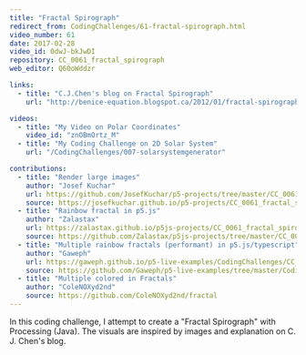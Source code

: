 ```yaml
---
title: "Fractal Spirograph"
redirect_from: CodingChallenges/61-fractal-spirograph.html
video_number: 61
date: 2017-02-28
video_id: 0dwJ-bkJwDI
repository: CC_0061_fractal_spirograph
web_editor: Q60oWddzr

links:
  - title: "C.J.Chen's blog on Fractal Spirograph"
    url: "http://benice-equation.blogspot.ca/2012/01/fractal-spirograph.html"

videos:
  - title: "My Video on Polar Coordinates"
    video_id: "znOBmOrtz_M"
  - title: "My Coding Challenge on 2D Solar System"
    url: "/CodingChallenges/007-solarsystemgenerator"

contributions:
  - title: "Render large images"
    author: "Josef Kuchar"
    url: https://github.com/JosefKuchar/p5-projects/tree/master/CC_0061_fractal_spirograph_large_render
    source: https://josefkuchar.github.io/p5-projects/CC_0061_fractal_spirograph_large_render/
  - title: "Rainbow fractal in p5.js"
    author: "Zalastax"
    url: https://zalastax.github.io/p5js-projects/CC_0061_fractal_spirograph_rainbow/
    source: https://github.com/Zalastax/p5js-projects/tree/master/CC_0061_fractal_spirograph_rainbow
  - title: "Multiple rainbow fractals (performant) in p5.js/typescript"
    author: "Gaweph"
    url: https://gaweph.github.io/p5-live-examples/CodingChallenges/CC_0061_fractal_spirograph/
    source: https://github.com/Gaweph/p5-live-examples/tree/master/CodingChallenges/CC_0061_fractal_spirograph
  - title: "Multiple colored in Fractals"
    author: "ColeNOXyd2nd"
    source: https://github.com/ColeNOXyd2nd/fractal
---
```


In this coding challenge, I attempt to create a "Fractal Spirograph" with Processing (Java). The visuals are inspired by images and explanation on C. J. Chen's blog.
